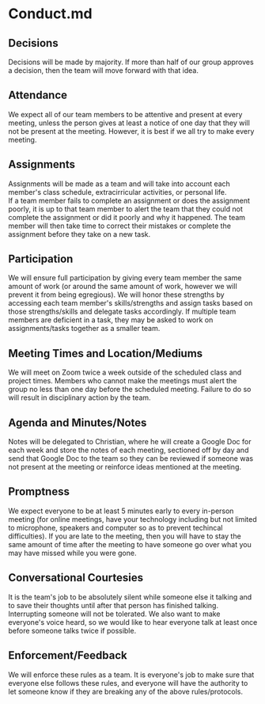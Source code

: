 # Conduct.md

## Decisions
Decisions will be made by majority. If more than half of our group approves a decision, then the team will move forward with that idea.

## Attendance
We expect all of our team members to be attentive and present at every meeting, unless the person gives at least a notice of one day that they will not be present at the meeting. However, it is best if we all try to make every meeting.

## Assignments
Assignments will be made as a team and will take into account each member's class schedule, extracirricular activities, or personal life.  
If a team member fails to complete an assignment or does the assignment poorly, it is up to that team member to alert the team that they could not complete the assignment or did it poorly and why it happened. The team member will then take time to correct their mistakes or complete the assignment before they take on a new task.

## Participation
We will ensure full participation by giving every team member the same amount of work (or around the same amount of work, however we will prevent it from being egregious). We will honor these strengths by accessing each team member's skills/strengths and assign tasks based on those strengths/skills and delegate tasks accordingly. If multiple team members are deficient in a task, they may be asked to work on assignments/tasks together as a smaller team.

## Meeting Times and Location/Mediums
We will meet on Zoom twice a week outside of the scheduled class and project times. Members who cannot make the meetings must alert the group no less than one day before the scheduled meeting. Failure to do so will result in disciplinary action by the team.

## Agenda and Minutes/Notes
Notes will be delegated to Christian, where he will create a Google Doc for each week and store the notes of each meeting, sectioned off by day and send that Google Doc to the team so they can be reviewed if someone was not present at the meeting or reinforce ideas mentioned at the meeting.

## Promptness
We expect everyone to be at least 5 minutes early to every in-person meeting (for online meetings, have your technology including but not limited to microphone, speakers and computer so as to prevent techincal difficulties). If you are late to the meeting, then you will have to stay the same amount of time after the meeting to have someone go over what you may have missed while you were gone.

## Conversational Courtesies
It is the team's job to be absolutely silent while someone else it talking and to save their thoughts until after that person has finished talking. Interrupting someone will not be tolerated. We also want to make everyone's voice heard, so we would like to hear everyone talk at least once before someone talks twice if possible.

## Enforcement/Feedback
We will enforce these rules as a team. It is everyone's job to make sure that everyone else follows these rules, and everyone will have the authority to let someone know if they are breaking any of the above rules/protocols.
